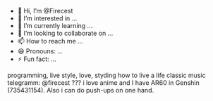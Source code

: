 - 👋 Hi, I’m @Firecest
- 👀 I’m interested in ...
- 🌱 I’m currently learning ...
- 💞️ I’m looking to collaborate on ...
- 📫 How to reach me ...
- 😄 Pronouns: ...
- ⚡ Fun fact: ...

<!---
Firecest/Firecest is a ✨ special ✨ repository because its `README.md` (this file) appears on your GitHub profile.
You can click the Preview link to take a look at your changes.
--->


programming, live style, love, styding
how to live a life
classic music
telegramm: @firecest
???
i love anime and I have AR60 in Genshin (735431154). Also i can do push-ups on one hand.
